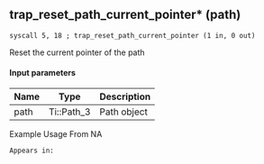 ## trap_reset_path_current_pointer* (path)

`syscall 5, 18 ; trap_reset_path_current_pointer (1 in, 0 out)`

Reset the current pointer of the path

#### Input parameters
| Name | Type | Description
|------|------|------------
| path   | Ti::Path_3   | Path object


Example Usage From NA






	Appears in:



